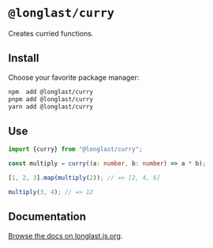 # `@longlast/curry`

Creates curried functions.

## Install

Choose your favorite package manager:

```bash
npm  add @longlast/curry
pnpm add @longlast/curry
yarn add @longlast/curry
```

## Use

```ts
import {curry} from "@longlast/curry";

const multiply = curry((a: number, b: number) => a * b);

[1, 2, 3].map(multiply(2)); // => [2, 4, 6]

multiply(3, 4); // => 12
```

## Documentation

[Browse the docs on longlast.js.org][docs].

[docs]: https://longlast.js.org/curry/
